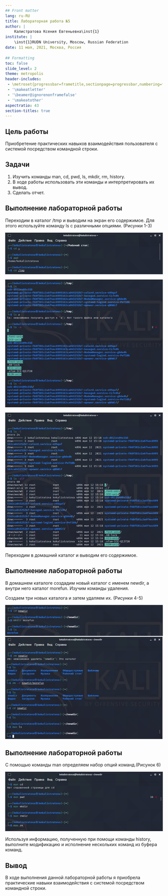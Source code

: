 ```yaml
---
## Front matter
lang: ru-RU
title: Лабораторная работа №5
author: |
	Калистратова Ксения Евгеньевна\inst{1}
institute: |
	\inst{1}RUDN University, Moscow, Russian Federation
date: 11 мая, 2021, Москва, Россия

## Formatting
toc: false
slide_level: 2
theme: metropolis
header-includes: 
 - \metroset{progressbar=frametitle,sectionpage=progressbar,numbering=fraction}
 - '\makeatletter'
 - '\beamer@ignorenonframefalse'
 - '\makeatother'
aspectratio: 43
section-titles: true
---
```


## Цель работы

Приобретение  практических  навыков  взаимодействия пользователя с системой посредством командной строки.

## Задачи

1. Изучить команды man, cd, pwd, ls, mkdir, rm, history.
2. В ходе работы использовать эти команды и интерпретировать их вывод.
3. Сделать отчет.

## Выполнение лабораторной работы

Переходим в каталог /tmp и выводим на экран его содержимое. Для этого используйте команду ls с различными опциями. (Рисунки 1-3)

![Рисунок 1, Каталог /tmp](image5/01.png)

![Рисунок 2](image5/02.png)

![Рисунок 3](image5/03.png)

Переходим в домашний каталог и выводим его содержимое.

## Выполнение лабораторной работы

В домашнем каталоге создадим новый каталог с именем newdir, а внутри него каталог morefun. Изучим команды удаления. 

Создаем три новых каталога и затем удаляем их. (Рисунки 4-5)

![Рисунок 4, Три новых каталога](image5/07.png)
![Рисунок 5, Три новых каталога](image5/09.png)

## Выполнение лабораторной работы

С помощью команды man определяем набор опций команд.(Рисунок 6)

![Рисунок 6, Команды man](image5/15.png)

Используя информацию, полученную при помощи команды history, выполните модификацию и исполнение нескольких команд из буфера команд.

## Вывод

В  ходе  выполнения  данной  лабораторной  работы  я  приобрела практические навыки взаимодействия с системой посредством командной строки.
